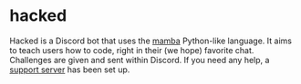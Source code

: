 # hacked

Hacked is a Discord bot that uses the [mamba](https://github.com/Gelbpunkt/mamba-lang) Python-like language. It aims to teach users how to code, right in their (we hope) favorite chat. Challenges are given and sent within Discord. If you need any help, a [support server](https://discord.gg/UeeSvat) has been set up.
